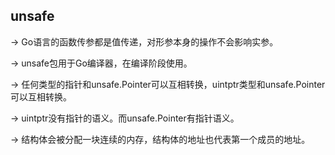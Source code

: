 ## unsafe

-> Go语言的函数传参都是值传递，对形参本身的操作不会影响实参。

-> unsafe包用于Go编译器，在编译阶段使用。

-> 任何类型的指针和unsafe.Pointer可以互相转换，uintptr类型和unsafe.Pointer可以互相转换。

-> uintptr没有指针的语义。而unsafe.Pointer有指针语义。

-> 结构体会被分配一块连续的内存，结构体的地址也代表第一个成员的地址。